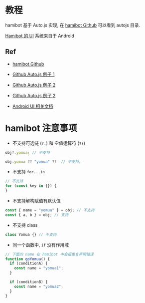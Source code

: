 # 教程

hamibot 基于 Auto.js 实现, 在 [hamibot Github](https://github.com/hamibot/hamibot) 可以看到 autojs 目录.

[Hamibot 的 UI](https://docs.hamibot.com/reference/ui) 系统来自于 Android

## Ref

- [hamibot Github](https://github.com/hamibot/hamibot)

- [Github Auto.js 例子 1](https://github.com/wiatingpub/autojs/tree/master/教程)

- [Github Auto.js 例子 2](https://github.com/520-snow/autojs-/tree/master)

- [Github Auto.js 例子 2](https://github.com/xiaorui16888/AutoJsCode/tree/main)

- [Android UI 相关文档](https://docs.hamibot.com/reference/ui#ui)

# hamibot 注意事项

- 不支持可选链 (`?.`) 和 空值运算符 (`??`)

```js
obj?.yomua; // 不支持

obj.yomua ?? "yomua" ??  // 不支持;
```

- 不支持 `for...in`

```js
// 不支持
for (const key in {}) {
}
```

- 不支持解构赋值有默认值

```js
const { name = "yomua" } = obj; // 不支持
const { a, b } = obj; // 支持
```

- 不支持 class

```js
class Yomua {} // 不支持
```

- 同一个函数中, `if` 没有作用域

```js
// 下面的 name 在 hamibot 中会报重复声明错误
function goYomua() {
  if (conditionA) {
    const name = "yomua1";
  }

  if (conditionB) {
    const name = "yomua2";
  }
}
```
